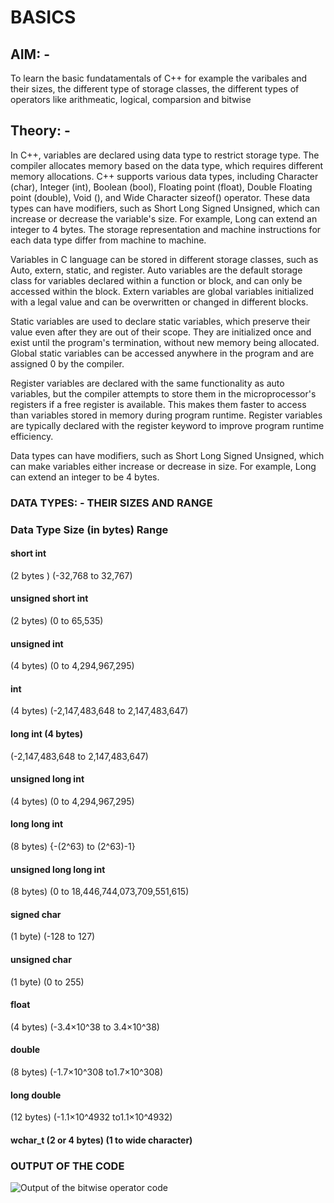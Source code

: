 # BASICS

## AIM: -
To learn the basic fundatamentals of C++ for example the varibales and their sizes, the different type of storage classes, the different types of operators like arithmeatic, logical, comparsion and bitwise

## Theory: -

In C++, variables are declared using data type to restrict storage type. The compiler allocates memory based on the data type, which requires different memory allocations. C++ supports various data types, including Character (char), Integer (int), Boolean (bool), Floating point (float), Double Floating point (double), Void (), and Wide Character sizeof() operator. These data types can have modifiers, such as Short Long Signed Unsigned, which can increase or decrease the variable's size. For example, Long can extend an integer to 4 bytes. The storage representation and machine instructions for each data type differ from machine to machine. 

Variables in C language can be stored in different storage classes, such as Auto, extern, static, and register. Auto variables are the default storage class for variables declared within a function or block, and can only be accessed within the block. Extern variables are global variables initialized with a legal value and can be overwritten or changed in different blocks.

Static variables are used to declare static variables, which preserve their value even after they are out of their scope. They are initialized once and exist until the program's termination, without new memory being allocated. Global static variables can be accessed anywhere in the program and are assigned 0 by the compiler.

Register variables are declared with the same functionality as auto variables, but the compiler attempts to store them in the microprocessor's registers if a free register is available. This makes them faster to access than variables stored in memory during program runtime. Register variables are typically declared with the register keyword to improve program runtime efficiency.

Data types can have modifiers, such as Short Long Signed Unsigned, which can make variables either increase or decrease in size. For example, Long can extend an integer to be 4 bytes.


### DATA TYPES: - THEIR SIZES AND RANGE 
### Data Type	Size (in bytes)	Range
#### short int
(2 bytes )	(-32,768 to 32,767)
#### unsigned short int 
(2 bytes) 	(0 to 65,535)
#### unsigned int
(4 bytes) 	(0 to 4,294,967,295)
#### int
(4 bytes)	(-2,147,483,648 to 2,147,483,647)
#### long int (4 bytes)
(-2,147,483,648 to 2,147,483,647)
#### unsigned long int
(4 bytes)  (0 to 4,294,967,295)
#### long long int
(8 bytes) {-(2^63) to (2^63)-1}
#### unsigned long long int
(8 bytes)	(0 to 18,446,744,073,709,551,615)
#### signed char
(1 byte)	(-128 to 127)
#### unsigned char
(1 byte) 	(0 to 255)
#### float
(4 bytes)	(-3.4×10^38 to 3.4×10^38)
#### double
(8 bytes) (-1.7×10^308 to1.7×10^308)
#### long double
(12 bytes)	(-1.1×10^4932 to1.1×10^4932)
#### wchar_t (2 or 4 bytes)	(1 to wide character)

### OUTPUT OF THE CODE
![Output of the bitwise operator code](https://github.com/SumitPandey-cloud/operators/blob/main/output-of-program.jpg)
